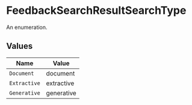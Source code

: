 # FeedbackSearchResultSearchType

An enumeration.


## Values

| Name         | Value        |
| ------------ | ------------ |
| `Document`   | document     |
| `Extractive` | extractive   |
| `Generative` | generative   |